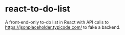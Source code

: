 # react-to-do-list
A front-end-only to-do list in React with API calls to https://jsonplaceholder.typicode.com/ to fake a backend.
